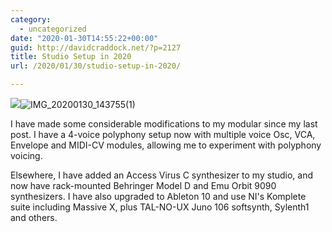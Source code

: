 ```yaml
---
category:
  - uncategorized
date: "2020-01-30T14:55:22+00:00"
guid: http://davidcraddock.net/?p=2127
title: Studio Setup in 2020
url: /2020/01/30/studio-setup-in-2020/

---
```

[![](https://cdn.modulargrid.net/img/racks/modulargrid_744839.jpg)](https://www.modulargrid.net/e/racks/view/744839)![IMG_20200130_143755(1)](/wp-content/uploads/2020/01/img_20200130_1437551.jpg)

I have made some considerable modifications to my modular since my last post. I have a 4-voice polyphony setup now with multiple voice Osc, VCA, Envelope and MIDI-CV modules, allowing me to experiment with polyphony voicing.

Elsewhere, I have added an Access Virus C synthesizer to my studio, and now have rack-mounted Behringer Model D and Emu Orbit 9090 synthesizers. I have also upgraded to Ableton 10 and use NI's Komplete suite including Massive X, plus TAL-NO-UX Juno 106 softsynth, Sylenth1 and others.
